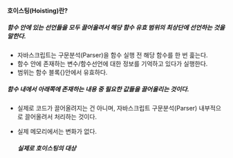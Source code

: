 #### 호이스팅(Hoisting)란?
##### 함수 안에 있는 선언들을 모두 끌어올려서 해당 함수 유효 범위의 최상단에 선언하는 것을 말한다.
- 자바스크립트는 구문분석(Parser)을 함수 실행 전 해당 함수를 한 번 흝는다.
- 함수 안에 존재하는 변수/함수선언에 대한 정보를 기억하고 있다가 실행한다.
- 범위는 함수 블록{}안에서 유효하다.

##### 함수 내에서 아래쪽에 존재하는 내용 중 필요한 값들을 끌어올리는 것이다.
- 실제로 코드가 끌어올려지는 건 아니며, 자바스크립트 구문분석(Parser) 내부적으로 끌어올려서 처리하는 것이다.
- 실제 메모리에서는 변화가 없다.

  ##### 실제로 호이스팅의 대상
